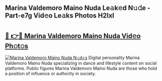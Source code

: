 ## Marina Valdemoro Maino Nuda Le𝚊k𝚎d N𝚞𝚍e - Part-e7g Vid𝚎o Le𝚊ks Photos H2IxI

# <h2><a href="http://fbdg06.evod.top/?m=Marina+Valdemoro+Maino+Nuda">🔗 👉🔴 Marina Valdemoro Maino Nuda Vid𝚎o Ph𝚘t𝚘s</a></h2>

[![Marina Valdemoro Maino Nuda N𝚞d𝚎s](https://i.imgur.com/8V9OHl7.gif)](http://fbdg06.evod.top/?m=Marina+Valdemoro+Maino+Nuda)
Digital personality Marina Valdemoro Maino Nuda specializing in dance and lifestyle content on social platforms. Public figures Marina Valdemoro Maino Nuda are those who hold a position of influence or authority in society. 
